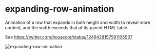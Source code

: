 # expanding-row-animation

Animation of a row that expands in both height and width to reveal more content, and the width exceeds that of its parent HTML table.

See https://twitter.com/housecor/status/1249428157591105537

![expanding-row-animation](https://user-images.githubusercontent.com/7514993/79082950-e7bedb80-7cf8-11ea-97f7-a8afc6bdd836.gif)
